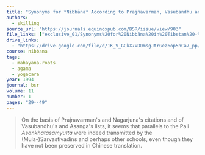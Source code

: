 ```yaml
---
title: "Synonyms for *Nibbāna* According to Prajñavarman, Vasubandhu and Asaṅga"
authors:
  - skilling
source_url: "https://journals.equinoxpub.com/BSR/issue/view/903"
file_links: ["exclusive_01/Synonyms%20for%20Nibbāna%20in%20Tibetan%20-%20Peter%20Skilling.pdf"]
drive_links:
  - "https://drive.google.com/file/d/1K_V_GCkX7VDDmsgJtrGez6op5nCa7_pp/view?usp=drivesdk"
course: nibbana
tags:
  - mahayana-roots
  - agama
  - yogacara
year: 1994
journal: bsr
volume: 11
number: 1
pages: "29--49"
---
```


> On the basis of Prajnavarman's and Nagarjuna's citations and of Vasubandhu's and Asanga's lists, it seems that parallels to the Pali *Asankhatasamyutta* were indeed transmitted by the (Mula-)Sarvastivadins and perhaps other schools, even though they have not been preserved in Chinese translation.

